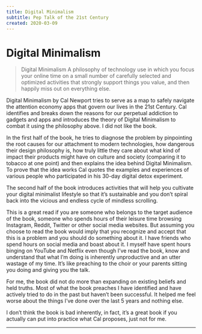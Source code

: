 ```yaml
---
title: Digital Minimalism
subtitle: Pep Talk of the 21st Century
created: 2020-03-09
---
```

# Digital Minimalism

> Digital Minimalism A philosophy of technology use in which you focus your
> online time on a small number of carefully selected and optimized activities
> that strongly support things you value, and then happily miss out on
> everything else.

Digital Minimalism by Cal Newport tries to serve as a map to safely navigate
the attention economy apps that govern our lives in the 21st Century. Cal
identifies and breaks down the reasons for our perpetual addiction to gadgets
and apps and introduces the theory of Digital Minimalism to combat it using the
philosophy above. I did not like the book.

In the first half of the book, he tries to diagnose the problem by pinpointing
the root causes for our attachment to modern technologies, how dangerous their
design philosophy is, how truly little they care about what kind of impact
their products might have on culture and society (comparing it to tobacco at
one point) and then explains the idea behind Digital Minimalism. To prove that
the idea works Cal quotes the examples and experiences of various people who
participated in his 30-day digital detox experiment.

The second half of the book introduces activities that will help you cultivate
your digital minimalist lifestyle so that it’s sustainable and you don’t spiral
back into the vicious and endless cycle of mindless scrolling.

This is a great read if you are someone who belongs to the target audience of
the book, someone who spends hours of their leisure time browsing Instagram,
Reddit, Twitter or other social media websites. But assuming you choose to read
the book would imply that you recognize and accept that this is a problem and
you should do something about it. I have friends who spend hours on social
media and boast about it. I myself have spent hours binging on YouTube and
Netflix even though I’ve read the book, know and understand that what I’m doing
is inherently unproductive and an utter wastage of my time. It’s like preaching
to the choir or your parents sitting you doing and giving you the talk.

For me, the book did not do more than expanding on existing beliefs and held
truths. Most of what the book preaches I have identified and have actively
tried to do in the past but haven’t been successful. It helped me feel worse
about the things I’ve done over the last 5 years and nothing else.

I don’t think the book is bad inherently, in fact, it’s a great book if you
actually can put into practice what Cal proposes, just not for me.

---
